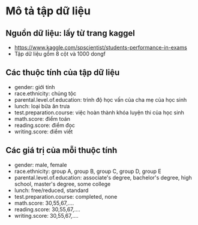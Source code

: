 # Mô tả tập dữ liệu
## Nguồn dữ liệu: lấy từ trang kaggel
* https://www.kaggle.com/spscientist/students-performance-in-exams
* Tập dữ liệu gồm 8 cột và 1000 dongf
## Các thuộc tính của tập dữ liệu
* gender: giới tính
* race.ethnicity: chủng tộc 
* parental.level.of.education: trình độ học vấn của cha mẹ của học sinh
* lunch: loại bữa ăn trưa
* test.preparation.course: việc hoàn thành khóa luyện thi của học sinh
* math.score: điểm toán
* reading.score: điểm đọc
* writing.score: điểm viết
## Các giá trị của mỗi thuộc tính
* gender: male, female
* race.ethnicity: group A, group B, group C, group D, group E
* parental.level.of.education: associate's degree, bachelor's degree, high school, master's degree, some college 
* lunch: free/reduced, standard
* test.preparation.course: completed, none
* math.score: 30,55,67,....
* reading.score: 30,55,67,....
* writing.score: 30,55,67,....

